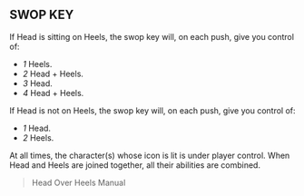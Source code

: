 ## SWOP KEY

If Head is sitting on Heels, the swop key will, on each push, give you control
of:

* *1* Heels.
* *2* Head + Heels.
* *3* Head.
* *4* Head + Heels.

If Head is not on Heels, the swop key will, on each push, give you control of:

* *1* Head.
* *2* Heels.

At all times, the character(s) whose icon is lit is under player control. When
Head and Heels are joined together, all their abilities are combined.

> Head Over Heels Manual